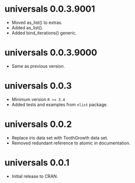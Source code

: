 # universals 0.0.3.9001

- Moved as_list() to extras.
- Added as_list().
- Added bind_iterations() generic.


# universals 0.0.3.9000

- Same as previous version.


# universals 0.0.3

- Minimum version `R >= 3.4`
- Added tests and examples from `nlist` package.

# universals 0.0.2

- Replace iris data set with ToothGrowth data set.
- Removed redundant reference to atomic in documentation.

# universals 0.0.1

- Initial release to CRAN.
